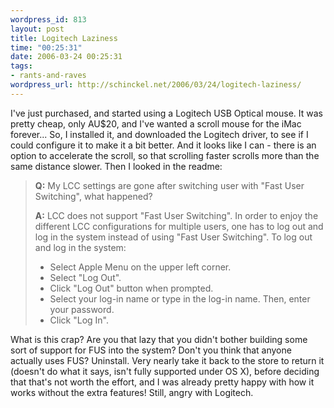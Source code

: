 ```yaml
--- 
wordpress_id: 813
layout: post
title: Logitech Laziness
time: "00:25:31"
date: 2006-03-24 00:25:31
tags: 
- rants-and-raves
wordpress_url: http://schinckel.net/2006/03/24/logitech-laziness/
---
```

I've just purchased, and started using a Logitech USB Optical mouse. It was pretty cheap, only AU$20, and I've wanted a scroll mouse for the iMac forever... So, I installed it, and downloaded the Logitech driver, to see if I could configure it to make it a bit better. And it looks like I can - there is an option to accelerate the scroll, so that scrolling faster scrolls more than the same distance slower. Then I looked in the readme: 

> **Q:** My LCC settings are gone after switching user with "Fast User Switching", what happened?
> 
> **A:** LCC does not support "Fast User Switching". In order to enjoy the different LCC configurations for multiple users, one has to log out and log in the system instead of using "Fast User Switching". To log out and log in the system: 
> 
>   * Select Apple Menu on the upper left corner.
>   * Select "Log Out".
>   * Click "Log Out" button when prompted.
>   * Select your log-in name or type in the log-in name. Then, enter your password.
>   * Click "Log In".

What is this crap? Are you that lazy that you didn't bother building some sort of support for FUS into the system? Don't you think that anyone actually uses FUS? Uninstall. Very nearly take it back to the store to return it (doesn't do what it says, isn't fully supported under OS X), before deciding that that's not worth the effort, and I was already pretty happy with how it works without the extra features! Still, angry with Logitech. 


